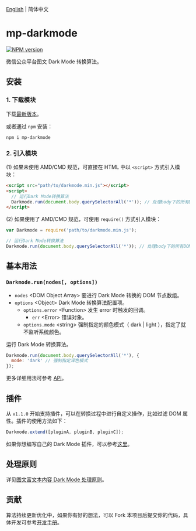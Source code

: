 [English](./README.md) | 简体中文

mp-darkmode
==============================
[![NPM version][npm-image]][npm-url]

微信公众平台图文 Dark Mode 转换算法。

## 安装

### 1. 下载模块

下载[最新版本](https://github.com/wechatjs/mp-darkmode/releases)。

或者通过 `npm` 安装：

```shell
npm i mp-darkmode
```

### 2. 引入模块

(1) 如果未使用 AMD/CMD 规范，可直接在 HTML 中以 `<script>` 方式引入模块：

```html
<script src="path/to/darkmode.min.js"></script>
<script>
  // 运行Dark Mode转换算法
  Darkmode.run(document.body.querySelectorAll('*')); // 处理body下的所有DOM节点
</script>
```

(2) 如果使用了 AMD/CMD 规范，可使用 `require()` 方式引入模块：

```javascript
var Darkmode = require('path/to/darkmode.min.js');

// 运行Dark Mode转换算法
Darkmode.run(document.body.querySelectorAll('*')); // 处理body下的所有DOM节点
```

## 基本用法

### `Darkmode.run(nodes[, options])`

- `nodes` &lt;DOM Object Array&gt; 要进行 Dark Mode 转换的 DOM 节点数组。
- `options` &lt;Object&gt; Dark Mode 转换算法配置项。
  - `options.error` &lt;Function&gt; 发生 error 时触发的回调。
    - `err` &lt;Error&gt; 错误对象。
  - `options.mode` &lt;string&gt; 强制指定的颜色模式（ dark | light ），指定了就不监听系统颜色。

运行 Dark Mode 转换算法。

```javascript
Darkmode.run(document.body.querySelectorAll('*'), {
  mode: 'dark' // 强制指定深色模式
});
```

更多详细用法可参考 [API](./doc/cn/API.md)。

## 插件

从 `v1.1.0` 开始支持插件，可以在转换过程中进行自定义操作，比如过滤 DOM 属性。插件的使用方法如下：

```javascript
Darkmode.extend([pluginA, pluginB, pluginC]);
```

如果你想编写自己的 Dark Mode 插件，可以参考[这里](./doc/cn/plugins.md)。

## 处理原则

详见[图文富文本内容 Dark Mode 处理原则](./doc/cn/principle.md)。

## 贡献

算法持续更新优化中，如果你有好的想法，可以 Fork 本项目后提交你的代码，具体开发可参考[开发手册](./doc/cn/develop.md)。

[npm-url]: https://www.npmjs.com/package/mp-darkmode
[npm-image]: https://img.shields.io/npm/v/mp-darkmode.svg
